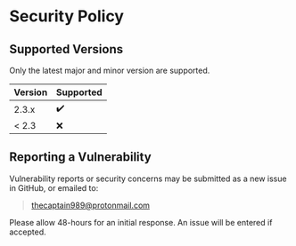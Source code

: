 # Security Policy

## Supported Versions

Only the latest major and minor version are supported.

| Version | Supported          |
| ------- | ------------------ |
| 2.3.x   | :heavy_check_mark: |
| < 2.3   | :x:                |

## Reporting a Vulnerability

Vulnerability reports or security concerns may be submitted as a new issue in GitHub, or emailed to:

><thecaptain989@protonmail.com>

Please allow 48-hours for an initial response. An issue will be entered if accepted.
